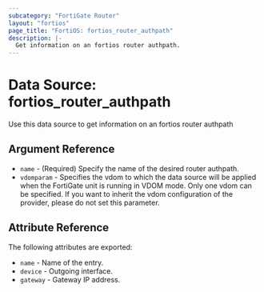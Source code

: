 ```yaml
---
subcategory: "FortiGate Router"
layout: "fortios"
page_title: "FortiOS: fortios_router_authpath"
description: |-
  Get information on an fortios router authpath.
---
```


# Data Source: fortios_router_authpath
Use this data source to get information on an fortios router authpath

## Argument Reference

* `name` - (Required) Specify the name of the desired router authpath.
* `vdomparam` - Specifies the vdom to which the data source will be applied when the FortiGate unit is running in VDOM mode. Only one vdom can be specified. If you want to inherit the vdom configuration of the provider, please do not set this parameter.


## Attribute Reference

The following attributes are exported:

* `name` - Name of the entry.
* `device` - Outgoing interface.
* `gateway` - Gateway IP address.

